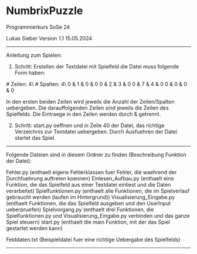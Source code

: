 # NumbrixPuzzle
Programmierkurs SoSe 24

Lukas Sieber
Version 1.1
15.05.2024

-----------------------------------------------------------------------------------------------------------
Anleitung zum Spielen:

1. Schritt: Erstellen der Textdatei mit Spielfeld die Datei muss folgende Form haben:

\# Zeilen: 4\\
\# Spalten: 4\\
 0 & 1 & 0 & 0
 0 & 2 & 3 & 0
 0 & 7 & 4 & 0 
 0 & 0 & 0 & 0

In den ersten beiden Zeilen wird jeweils die Anzahl der Zeilen/Spalten uebergeben.
Die darauffolgenden Zeilen sind jeweils die Zeilen des Spielfelds. Die Eintraege in den Zeilen werden durch & getrennt.

2. Schritt: start.py oeffnen und in Zeile 40 der Datei, das richtige Verzeichnis zur Textdatei uebergeben. Durch Ausfuehren der Datei startet das Spiel.

-----------------------------------------------------------------------------------------------------------
Folgende Dateien sind in diesem Ordner zu finden (Beschreibung Funktion der Datei):

Fehler.py (enthaelt eigene Fehlerklassen fuer Fehler, die waehrend der Durchfuehrung auftreten koennen)
Einlesen_Aufbau.py (enthaelt eine Funktion, die das Spielfeld aus einer Textdatei einliest und die Daten verarbeitet)
Spielfunktionen.py (enthaelt alle Funktionen, die im Spielverlauf gebraucht werden (laufen im Hintergrund))
Visualisierung_Eingabe.py (enthaelt Funktionen, die das Spielfeld ausgeben und den UserInput ueberpruefen)
Spielvorgang.py (enthaelt drei Funktionen, die Spielfunktionen.py und Visualisierung_Eingabe.py verbinden und das ganze Spiel steuern)
start.py (enthaelt die main Funktion, mit der das Spiel gestartet werden kann)

Felddaten.txt (Beispieldatei fuer eine richtige Uebergabe des Spielfelds)

-----------------------------------------------------------------------------------------------------------

